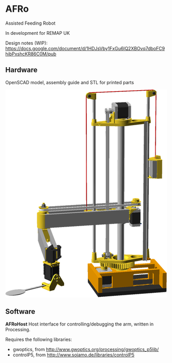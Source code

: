 # AFRo

Assisted Feeding Robot

In development for REMAP UK

Design notes (WIP):
https://docs.google.com/document/d/1HDJsVby1FxGu6IQ2XBOvq7dboFC9hibPxshcKR86C0M/pub


## Hardware

OpenSCAD model, assembly guide and STL for printed parts

![](hardware/images/AFRo_view.png)

## Software

**AFRoHost**
Host interface for controlling/debugging the arm, written in Processing.  

Requires the following libraries:
 - gwoptics, from http://www.gwoptics.org/processing/gwoptics_p5lib/
 - controlP5, from http://www.sojamo.de/libraries/controlP5
  
